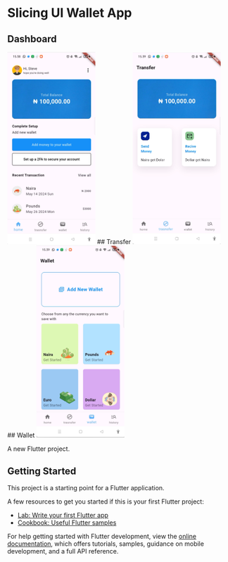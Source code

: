 # Slicing UI Wallet App

## Dashboard
<img src="assets/github/1.png" alt="Alt Text" width="200"/>
## Transfer
<img src="assets/github/2.png" alt="Alt Text" width="200"/>
## Wallet
<img src="assets/github/3.png" alt="Alt Text" width="200"/>



<!-- 
![Alt Text](assets/github/1.png) <br> <br>
![Alt Text](assets/github/2.png) <br> <br>
![Alt Text](assets/github/3.png) <br> <br> -->


A new Flutter project.

## Getting Started





This project is a starting point for a Flutter application.

A few resources to get you started if this is your first Flutter project:

- [Lab: Write your first Flutter app](https://docs.flutter.dev/get-started/codelab)
- [Cookbook: Useful Flutter samples](https://docs.flutter.dev/cookbook)

For help getting started with Flutter development, view the
[online documentation](https://docs.flutter.dev/), which offers tutorials,
samples, guidance on mobile development, and a full API reference.
